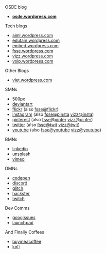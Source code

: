 OSDE blog
- **[osde.wordpress.com](https://osde8info.wordpress.com)**

Tech blogs
- [aiml.wordpress.com](https://aidlml.wordpress.com)
- [edutain.wordpress.com](https://edutain8.wordpress.com)
- [embed.wordpress.com](https://embed8.wordpress.com)
- [fsse.wordpress.com](https://fsse8info.wordpress.com)
- [vizz.wordpress.com](https://vizz8info.wordpress.com)
- [voip.wordpress.com](https://voippix.wordpress.com)

Other Blogs
- [viet.wordpress.com](https://lovevietnamese.wordpress.com/)

SMNs
- [500px](https://500px.com/p/osde8info?view=photos)
- [deviantart](https://www.deviantart.com/osde8info)
- [flickr](https://www.flickr.com/photos/osde-info/) (also [fsse@flickr](https://www.flickr.com/photos/fsse-info/))
- [instagram](https://www.instagram.com/osde8info/) (also [fsse@pinsta](https://www.instagram.com/fsse8info/) [vizz@insta](https://www.instagram.com/vizz8info/))
- [pinterest](https://www.pinterest.co.uk/osde8info/) (also [fsse@pinter](https://www.pinterest.co.uk/fsse8info/) [vizz@pinter](https://www.pinterest.co.uk/vizz8info/))
- [twitter](https://twitter.com/osde8info) (also [fsse@twit](https://twitter.com/fsse8info) [vizz@twit](https://twitter.com/vizz8info))
- [youtube](https://www.youtube.com/channel/) (also [fsse@youtube](https://www.youtube.com/channel/fsse8info) [vizz@youtube](https://www.youtube.com/channelhttps://twitter.com/vizz8info))

BMNs
- [linkedin](https://www.linkedin.com/)
- [unsplash](https://unsplash.com/@osde8info)
- [vimeo](https://vimeo.com/osde8info)

DMNs
- [codepen](https://codepen.io/osde8info/)
- [discord](https://discord.com/channels/@me)
- [glitch](https://glitch.com/@osde8info)
- [hackster](https://www.hackster.io/osde8info)
- [twitch](https://www.twitch.tv/)

Dev Comms
- [googissues](https://issuetracker.google.com/hotlists/1743334)
- [launchpad](https://launchpad.net/~osde8info)
 
And Finally Coffees
- [buymeacoffee](https://www.buymeacoffee.com/VbmwyiF)
- [kofi](https://ko-fi.com/osde8info)
